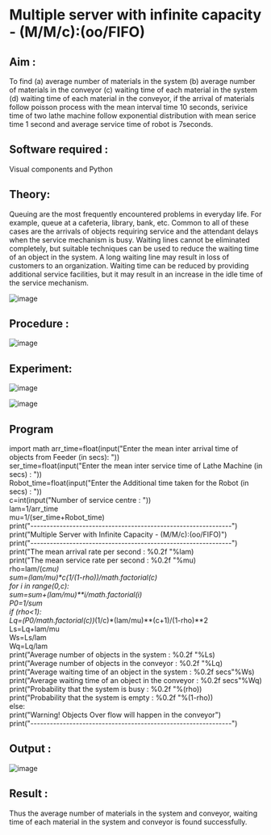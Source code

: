 # Multiple server with infinite capacity - (M/M/c):(oo/FIFO)
## Aim :
To find (a) average number of materials in the system (b) average number of materials in the conveyor (c) waiting time of each material in the system (d) waiting time of each material in the conveyor, if the arrival  of materials follow poisson process with the mean interval time 10 seconds, serivice time of two lathe machine follow exponential distribution with mean serice time 1 second and average service time of robot is 7seconds.

## Software required :
Visual components and Python

## Theory:
Queuing are the most frequently encountered problems in everyday life. For example, queue at a cafeteria, library, bank, etc. Common to all of these cases are the arrivals of objects requiring service and the attendant delays when the service mechanism is busy. Waiting lines cannot be eliminated completely, but suitable techniques can be used to reduce the waiting time of an object in the system. A long waiting line may result in loss of customers to an organization. Waiting time can be reduced by providing additional service facilities, but it may result in an increase in the idle time of the service mechanism.

![image](https://user-images.githubusercontent.com/103921593/203238035-1c8109bc-cbf2-4c77-baea-c5b682a752ef.png)

## Procedure :

![image](https://user-images.githubusercontent.com/103921593/203238265-176740b0-eae2-4772-90be-5449869ac9b0.png)




## Experiment:
![image](https://github.com/sanjayashwinP/Muttiple-capacity-with-infinite-capacity/assets/147473265/5681e345-1a47-4a20-8b21-e6fdf1e4169d)

![image](https://github.com/sanjayashwinP/Muttiple-capacity-with-infinite-capacity/assets/147473265/edfe15a6-7804-4bb6-89b0-3497d0c7b8b9)


## Program
import math
arr_time=float(input("Enter the mean inter arrival time of objects from Feeder (in secs): "))    
ser_time=float(input("Enter the mean  inter service time of Lathe Machine (in secs) :  "))      
Robot_time=float(input("Enter the Additional time taken for the Robot (in secs) :  "))      
c=int(input("Number of service centre :  "))          
lam=1/arr_time                
mu=1/(ser_time+Robot_time)     
print("--------------------------------------------------------------")   
print("Multiple Server with Infinite Capacity - (M/M/c):(oo/FIFO)")      
print("--------------------------------------------------------------")       
print("The mean arrival rate per second : %0.2f "%lam)         
print("The mean service rate per second : %0.2f "%mu)         
rho=lam/(c*mu)              
sum=(lam/mu)**c*(1/(1-rho))/math.factorial(c)   
for i in range(0,c):     
    sum=sum+(lam/mu)**i/math.factorial(i)     
P0=1/sum          
if (rho<1):           
    Lq=(P0/math.factorial(c))*(1/c)*(lam/mu)**(c+1)/(1-rho)**2    
    Ls=Lq+lam/mu     
    Ws=Ls/lam   
    Wq=Lq/lam       
    print("Average number of objects in the system : %0.2f "%Ls)    
    print("Average number of objects in the conveyor :  %0.2f "%Lq)   
    print("Average waiting time of an object in the system : %0.2f secs"%Ws)       
    print("Average waiting time of an object in the conveyor : %0.2f secs"%Wq)   
    print("Probability that the system is busy : %0.2f "%(rho))     
    print("Probability that the system is empty : %0.2f "%(1-rho))     
else:    
    print("Warning! Objects Over flow will happen in the conveyor")      
print("--------------------------------------------------------------")       

## Output :
![image](https://github.com/sanjayashwinP/Muttiple-capacity-with-infinite-capacity/assets/147473265/ffde2722-dcc1-48f6-93dc-c5937ea55574)

## Result : 
Thus the average number of materials in the system and conveyor, waiting time of each material in the system and conveyor is found successfully.

